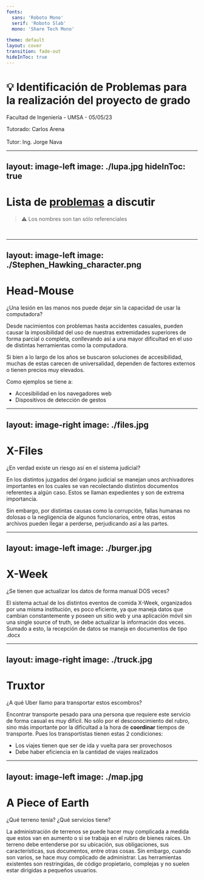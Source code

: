 ```yaml
---
fonts: 
  sans: 'Roboto Mono'
  serif: 'Roboto Slab'
  mono: 'Share Tech Mono'
  
theme: default
layout: cover
transition: fade-out
hideInToc: true
---
```


# 💡 Identificación de Problemas para la realización del proyecto de grado

Facultad de Ingeniería - UMSA - 05/05/23

<mdi-account-school/> Tutorado: Carlos Arena
<br/>
<br/>
<mdi-account-tie/> Tutor: Ing. Jorge Nava


---
layout: image-left
image: ./lupa.jpg
hideInToc: true
---

# <mdi-list-box/> Lista de [problemas](https://morning-umbrella-ca2.notion.site/faa34027178c466bb1f32950f3108e51?v=cceb806c796a47659e417e4af8e546c6) a discutir 

> ⚠ Los nombres son tan sólo referenciales

<br/>
<Toc />

---
layout: image-left
image: ./Stephen_Hawking_character.png
---

# <twemoji-mouse-face/> Head-Mouse

¿Una lesión en las manos nos puede dejar sin la capacidad de usar la computadora?

Desde nacimientos con problemas hasta accidentes casuales, pueden causar la imposibilidad del uso de nuestras extremidades superiores de forma parcial o completa, conllevando así a una mayor dificultad en el uso de distintas herramientas como la computadora. 

Si bien a lo largo de los años se buscaron soluciones de accesibilidad, muchas de estas carecen de universalidad, dependen de factores externos o tienen precios muy elevados.

Como ejemplos se tiene a:
- Accesibilidad en los navegadores web
- Dispositivos de detección de gestos

<!-- Sistema de mapeo parecido al switch control de apple que pueda mapear distintos puntos de la pantalla con sensores sencillos de movimiento y tecnologías user-friendly que sea open source/open hardware para fácil acceso -->

---
layout: image-right
image: ./files.jpg
---

# <twemoji-card-file-box/> X-Files

¿En verdad existe un riesgo así en el sistema judicial?

En los distintos juzgados del órgano judicial se manejan unos archivadores importantes en los cuales se van recolectando distintos documentos referentes a algún caso. Estos se llaman expedientes y son de extrema importancia. 

Sin embargo, por distintas causas como la corrupción, fallas humanas no dolosas o la negligencia de algunos funcionarios, entre otras, estos archivos pueden llegar a perderse, perjudicando así a las partes.

<!-- Instalación de sistema con sensores RFID para la fácil identificación de expedientes y el registro de sus movimientos -->


---
layout: image-left
image: ./burger.jpg
---

# <twemoji-hamburger/> X-Week

¿Se tienen que actualizar los datos de forma manual DOS veces?

El sistema actual de los distintos eventos de comida X-Week, organizados por una misma institución, es poco eficiente, ya que maneja datos que cambian constantemente y poseen un sitio web y una aplicación móvil sin una single source of truth, se debe actualizar la información dos veces. Sumado a esto, la recepción de datos se maneja en documentos de tipo .docx

<!-- Backend centralizado con distintas formas de ingreso de datos, homogeneización de los mismos y una API para poder consumir desde el sitio web y la aplicación móvil -->

---
layout: image-right
image: ./truck.jpg
---

# <twemoji-articulated-lorry/> Truxtor

¿A qué Uber llamo para transportar estos escombros?

Encontrar transporte pesado para una persona que requiere este servicio de forma casual es muy difícil. No sólo por el desconocimiento del rubro, sino más importante por la dificultad a la hora de **coordinar** tiempos de transporte. Pues los transportistas tienen estas 2 condiciones:
- Los viajes tienen que ser de ida y vuelta para ser provechosos
- Debe haber eficiencia en la cantidad de viajes realizados

<!-- Sistema que calcule itinerarios de transporte basado en las distintas peticiones de los usuarios, con la capacidad de emparejar peticiones para así optimizar las rutas del transportista y maximizarlas -->

---
layout: image-left
image: ./map.jpg
---

# <twemoji-globe-showing-americas/> A Piece of Earth

¿Qué terreno tenía? ¿Qué servicios tiene?

La administración de terrenos se puede hacer muy complicada a medida que estos van en aumento o si se trabaja en el rubro de bienes raíces. Un terreno debe entenderse por su ubicación, sus obligaciones, sus características, sus documentos, entre otras cosas. Sin embargo, cuando son varios, se hace muy complicado de administrar. 
Las herramientas existentes son restringidas, de código propietario, complejas y no suelen estar dirigidas a pequeños usuarios.

<!-- Sistema de administración de lotes de terreno que albergue la mayor cantidad de información de los terrenos del usario, para que éste no esté perdido, para poder comunicarlo facilmente y para no caer en problemas legales por confusiones -->

